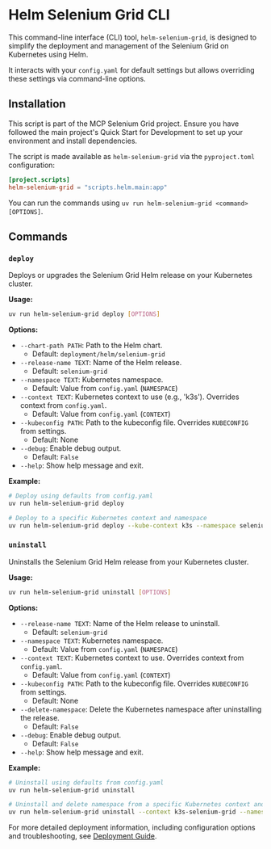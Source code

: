 # Helm Selenium Grid CLI

This command-line interface (CLI) tool, `helm-selenium-grid`, is designed to simplify the deployment and management of the Selenium Grid on Kubernetes using Helm.

It interacts with your `config.yaml` for default settings but allows overriding these settings via command-line options.

## Installation

This script is part of the MCP Selenium Grid project. Ensure you have followed the main project's Quick Start for Development to set up your environment and install dependencies.

The script is made available as `helm-selenium-grid` via the `pyproject.toml` configuration:

```toml
[project.scripts]
helm-selenium-grid = "scripts.helm.main:app"
```

You can run the commands using `uv run helm-selenium-grid <command> [OPTIONS]`.

## Commands

### `deploy`

Deploys or upgrades the Selenium Grid Helm release on your Kubernetes cluster.

**Usage:**

```bash
uv run helm-selenium-grid deploy [OPTIONS]
```

**Options:**

- `--chart-path PATH`: Path to the Helm chart.
  - Default: `deployment/helm/selenium-grid`
- `--release-name TEXT`: Name of the Helm release.
  - Default: `selenium-grid`
- `--namespace TEXT`: Kubernetes namespace.
  - Default: Value from `config.yaml` (`NAMESPACE`)
- `--context TEXT`: Kubernetes context to use (e.g., 'k3s'). Overrides context from `config.yaml`.
  - Default: Value from `config.yaml` (`CONTEXT`)
- `--kubeconfig PATH`: Path to the kubeconfig file. Overrides `KUBECONFIG` from settings.
  - Default: None
- `--debug`: Enable debug output.
  - Default: `False`
- `--help`: Show help message and exit.

**Example:**

```bash
# Deploy using defaults from config.yaml
uv run helm-selenium-grid deploy

# Deploy to a specific Kubernetes context and namespace
uv run helm-selenium-grid deploy --kube-context k3s --namespace selenium
```

### `uninstall`

Uninstalls the Selenium Grid Helm release from your Kubernetes cluster.

**Usage:**

```bash
uv run helm-selenium-grid uninstall [OPTIONS]
```

**Options:**

- `--release-name TEXT`: Name of the Helm release to uninstall.
  - Default: `selenium-grid`
- `--namespace TEXT`: Kubernetes namespace.
  - Default: Value from `config.yaml` (`NAMESPACE`)
- `--context TEXT`: Kubernetes context to use. Overrides context from `config.yaml`.
  - Default: Value from `config.yaml` (`CONTEXT`)
- `--kubeconfig PATH`: Path to the kubeconfig file. Overrides `KUBECONFIG` from settings.
  - Default: None
- `--delete-namespace`: Delete the Kubernetes namespace after uninstalling the release.
  - Default: `False`
- `--debug`: Enable debug output.
  - Default: `False`
- `--help`: Show help message and exit.

**Example:**

```bash
# Uninstall using defaults from config.yaml
uv run helm-selenium-grid uninstall

# Uninstall and delete namespace from a specific Kubernetes context and namespace
uv run helm-selenium-grid uninstall --context k3s-selenium-grid --namespace selenium-grid-dev --delete-namespace
```

For more detailed deployment information, including configuration options and troubleshooting, see [Deployment Guide](src/deployment/README.md).
